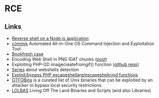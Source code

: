 # RCE

## Links

 - [Reverse shell on a Node.js application](https://wiremask.eu/writeups/reverse-shell-on-a-nodejs-application/)
 - [commix](https://github.com/stasinopoulos/commix) Automated All-in-One OS Command Injection and Exploitation Tool
 - [Bookfresh case](https://www.secgeek.net/bookfresh-vulnerability/)
 - Encoding Web Shell in PNG IDAT chunks ([post](https://www.idontplaydarts.com/2012/06/encoding-web-shells-in-png-idat-chunks/))
 - Exploiting PHP-GD imagecreatefromgif() function ([github repo](https://github.com/d0lph1n98/Defeating-PHP-GD-imagecreatefromgif))
 - [Series](https://dfir.it/blog/categories/webshell/) about webshells detection
 - [Exploit/bypass PHP escapeshellarg/escapeshellcmd functions](https://security.szurek.pl/exploit-bypass-php-escapeshellarg-escapeshellcmd.html)
 - [GTFOBins](https://gtfobins.github.io/) is a curated list of Unix binaries that can be exploited by an attacker to bypass local security restrictions.
 - [LOLBAS](https://lolbas-project.github.io) Living Off The Land Binaries and Scripts (and also Libraries)
